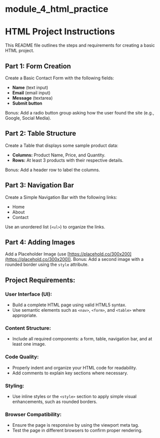 # module_4_html_practice
# HTML Project Instructions

This README file outlines the steps and requirements for creating a basic HTML project.

## Part 1: Form Creation

Create a Basic Contact Form with the following fields:
- **Name** (text input)
- **Email** (email input)
- **Message** (textarea)
- **Submit button**

Bonus: Add a radio button group asking how the user found the site (e.g., Google, Social Media).

## Part 2: Table Structure

Create a Table that displays some sample product data:
- **Columns:** Product Name, Price, and Quantity.
- **Rows:** At least 3 products with their respective details.

Bonus: Add a header row to label the columns.

## Part 3: Navigation Bar

Create a Simple Navigation Bar with the following links:
- Home
- About
- Contact

Use an unordered list (`<ul>`) to organize the links.

## Part 4: Adding Images

Add a Placeholder Image (use [https://placehold.co/300x200](https://placehold.co/300x200)).
Bonus: Add a second image with a rounded border using the `style` attribute.

## Project Requirements:

### User Interface (UI):
- Build a complete HTML page using valid HTML5 syntax.
- Use semantic elements such as `<nav>`, `<form>`, and `<table>` where appropriate.

### Content Structure:
- Include all required components: a form, table, navigation bar, and at least one image.

### Code Quality:
- Properly indent and organize your HTML code for readability.
- Add comments to explain key sections where necessary.

### Styling:
- Use inline styles or the `<style>` section to apply simple visual enhancements, such as rounded borders.

### Browser Compatibility:
- Ensure the page is responsive by using the viewport meta tag.
- Test the page in different browsers to confirm proper rendering.

